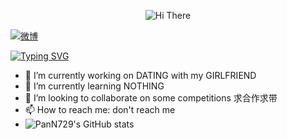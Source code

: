 <p align="center">
    <!-- https://github.com/kyechan99/capsule-render -->
    <img src="https://capsule-render.vercel.app/api?type=waving&color=gradient&height=300&&section=header&text=HI%20THERE&fontSize=90&fontAlign=50&fontAlignY=30&desc=here%20is%20PanN&descAlign=50&descSize=30&descAlignY=60&animation=twinkling" alt="Hi There" title="Hi There"/>
</p>

[![微博](https://img.shields.io/badge/%E7%9F%A5%E4%B9%8E-mq%E7%99%BD-yello)](https://weibo.com/u/2719078007)

[![Typing SVG](https://readme-typing-svg.demolab.com/?lines=Welcome+to+my+github+profile)](https://git.io/typing-svg)
- 🔭 I’m currently working on DATING with my GIRLFRIEND
- 🌱 I’m currently learning NOTHING
- 👯 I’m looking to collaborate on some competitions 求合作求带
- 📫 How to reach me: don't reach me
- ![PanN729's GitHub stats](https://github-readme-stats.vercel.app/api?username=PanN729&theme=catppuccin_latte_icons=true)
  
